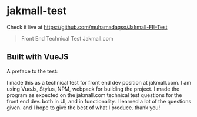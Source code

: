# jakmall-test

Check it live at https://github.com/muhamadaqso/Jakmall-FE-Test

> Front End Technical Test Jakmall.com

## Built with VueJS

A preface to the test:

I made this as a technical test for front end dev position at jakmall.com. I am using VueJs, Stylus, NPM, webpack for building the project.
I made the program as expected on the jakmall.com technical test questions for the front end dev. both in UI, and in functionality. I learned a lot of the questions given. and I hope to give the best of what I produce. thank you!


